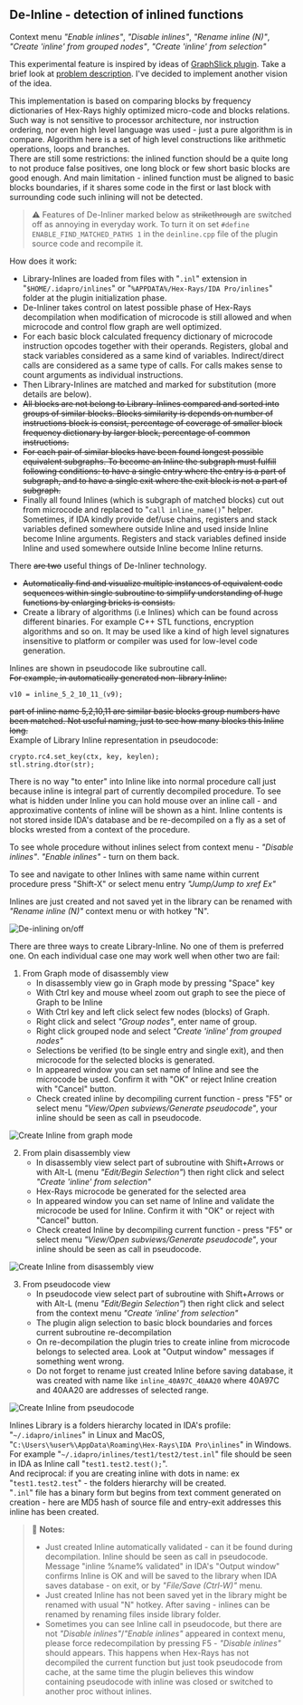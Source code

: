 ## De-Inline - detection of inlined functions
Context menu *"Enable inlines"*, *"Disable inlines"*, *"Rename inline (N)"*, *"Create 'inline' from grouped nodes"*, *"Create 'inline' from selection"*

This experimental feature is inspired by ideas of [GraphSlick plugin](https://github.com/lallousx86/GraphSlick). Take a brief look at [problem description](https://github.com/nihilus/GraphSlick/raw/master/presentation/Shattering4.pdf). I've decided to implement another vision of the idea.

This implementation is based on comparing blocks by frequency dictionaries of Hex-Rays highly optimized micro-code and blocks relations. Such way is not sensitive to processor architecture, nor instruction ordering, nor even high level language was used - just a pure algorithm is in compare. Algorithm here is a set of high level constructions like arithmetic operations, loops and branches.  
There are still some restrictions: the inlined function should be a quite long to not produce false positives, one long block or few short basic blocks are good enough. And main limitation - inlined function must be aligned to basic blocks boundaries, if it shares some code in the first or last block with surrounding code such inlining will not be detected.

> ⚠️ Features of De-Inliner marked below as ~~strikethrough~~ are switched off as annoying in everyday work. To turn it on set `#define ENABLE_FIND_MATCHED_PATHS 1` in the `deinline.cpp` file of the plugin source code and recompile it.

How does it work:
  - Library-Inlines are loaded from files with "`.inl`" extension in "`$HOME/.idapro/inlines`" or "`%APPDATA%/Hex-Rays/IDA Pro/inlines`" folder at the plugin initialization phase.
  - De-Inliner takes control on latest possible phase of Hex-Rays decompilation when modification of microcode is still allowed and when microcode and control flow graph are well optimized.
  - For each basic block calculated frequency dictionary of microcode instruction opcodes together with their operands. Registers, global and stack variables considered as a same kind of variables. Indirect/direct calls are considered as a same type of calls. For calls makes sense to count arguments as individual instructions.
  - Then Library-Inlines are matched and marked for substitution (more details are below).
  - ~~All blocks are not belong to Library-Inlines compared and sorted into groups of similar blocks. Blocks similarity is depends on number of instructions block is consist, percentage of coverage of smaller block frequency dictionary by larger block, percentage of common instructions.~~
  - ~~For each pair of similar blocks have been found longest possible equivalent subgraphs. To become an Inline the subgraph must fulfill following conditions: to have a single entry where the entry is a part of subgraph, and to have a single exit where the exit block is not a part of subgraph.~~
  - Finally all found Inlines (which is subgraph of matched blocks) cut out from microcode and replaced to "`call inline_name()`" helper.  
   Sometimes, if IDA kindly provide def/use chains, registers and stack variables defined somewhere outside Inline and used inside Inline become Inline arguments. Registers and stack variables defined inside Inline and used somewhere outside Inline become Inline returns.

There ~~are two~~ useful things of De-Inliner technology.
  - ~~Automatically find and visualize multiple instances of equivalent code sequences within single subroutine to simplify understanding of huge functions by enlarging bricks is consists.~~
  - Create a library of algorithms (i.e Inlines) which can be found across different binaries. For example C++ STL functions, encryption algorithms and so on. It may be used like a kind of high level signatures insensitive to platform or compiler was used for low-level code generation.

Inlines are shown in pseudocode like subroutine call.  
~~For example, in automatically generated non-library Inline:~~
```
v10 = inline_5_2_10_11_(v9);
```
~~part of inline name 5,2,10,11 are similar basic blocks group numbers have been matched. Not useful naming, just to see how many blocks this Inline long.~~  
Example of Library Inline representation in pseudocode:
```
crypto.rc4.set_key(ctx, key, keylen);
stl.string.dtor(str);
```

There is no way "to enter" into Inline like into normal procedure call just because inline is integral part of currently decompiled procedure. To see what is hidden under Inline you can hold mouse over an inline call - and approximative contents of inline will be shown as a hint. Inline contents is not stored inside IDA's database and be re-decompiled on a fly as a set of blocks wrested from a context of the procedure.

To see whole procedure without inlines select from context menu - *"Disable inlines"*. *"Enable inlines"* - turn on them back.

To see and navigate to other Inlines with same name within current procedure press "Shift-X" or select menu entry *"Jump/Jump to xref Ex"*

Inlines are just created and not saved yet in the library can be renamed with *"Rename inline (N)"* context menu or with hotkey "N".

![De-inlining on/off](deinline-on-off.gif)

There are three ways to create Library-Inline. No one of them is preferred one. On each individual case one may work well when other two are fail:
1) From Graph mode of disassembly view
	- In disassembly view go in Graph mode by pressing "Space" key
	- With Ctrl key and mouse wheel zoom out graph to see the piece of Graph to be Inline
	- With Ctrl key and left click select few nodes (blocks) of Graph.
	- Right click and select *"Group nodes"*, enter name of group.
	- Right click grouped node and select *"Create 'inline' from grouped nodes"*
	- Selections be verified (to be single entry and single exit), and then microcode for the selected blocks is generated.
	- In appeared window you can set name of Inline and see the microcode be used. Confirm it with "OK" or reject Inline creation with "Cancel" button.
	- Check created inline by decompiling current function - press "F5" or select menu *"View/Open subviews/Generate pseudocode"*, your inline should be seen as call in pseudocode.

![Create Inline from graph mode](deinline-graph.gif)

2) From plain disassembly view
	- In disassembly view select part of subroutine with Shift+Arrows or with Alt-L (menu *"Edit/Begin Selection"*) then right click and select *"Create 'inline' from selection"*
	- Hex-Rays microcode be generated for the selected area
	- In appeared window you can set name of Inline and validate the microcode be used for Inline. Confirm it with "OK" or reject with "Cancel" button.
	- Check created Inline by decompiling current function - press "F5" or select menu *"View/Open subviews/Generate pseudocode"*, your inline should be seen as call in pseudocode.

![Create Inline from disassembly view](deinline-disasm.gif)

3) From pseudocode view
	- In pseudocode view select part of subroutine with Shift+Arrows or with Alt-L (menu *"Edit/Begin Selection"*) then right click and select from the context menu *"Create 'inline' from selection"*
	- The plugin align selection to basic block boundaries and forces current subroutine re-decompilation
	- On re-decompilation the plugin tries to create inline from microcode belongs to selected area. Look at "Output window" messages if something went wrong.
	- Do not forget to rename just created Inline before saving database, it was created with name like `inline_40A97C_40AA20` where 40A97C and 40AA20 are addresses of selected range.

![Create Inline from pseudocode](deinline-pseudocode.gif)

Inlines Library is a folders hierarchy located in IDA's profile: "`~/.idapro/inlines`" in Linux and MacOS, "`C:\Users\%user%\AppData\Roaming\Hex-Rays\IDA Pro\inlines`" in Windows.  
For example "`~/.idapro/inlines/test1/test2/test.inl`" file should be seen in IDA as Inline call "`test1.test2.test();`".  
And reciprocal: if you are creating inline with dots in name: ex "`test1.test2.test`" - the folders hierarchy will be created.  
"`.inl`" file has a binary form but begins from text comment generated on creation - here are MD5 hash of source file and entry-exit addresses this inline has been created.

>📝 **Notes:** 
> - Just created Inline automatically validated - can it be found during decompilation. Inline should be seen as call in pseudocode. Message "inline %name% validated" in IDA's "Output window" confirms Inline is OK and will be saved to the library when IDA saves database - on exit, or by *"File/Save (Ctrl-W)"* menu.
> - Just created Inline has not been saved yet in the library might be renamed with usual "N" hotkey. After saving - inlines can be renamed by renaming files inside library folder.
> - Sometimes you can see Inline call in pseudocode, but there are not *"Disable inlines"*/*"Enable inlines"* appeared in context menu,  please force redecompilation by pressing F5 - *"Disable inlines"* should appears. This happens when Hex-Rays has not decompiled the current function but just took pseudocode from cache, at the same time the plugin believes this window containing pseudocode with inline was closed or switched to another proc without inlines.
